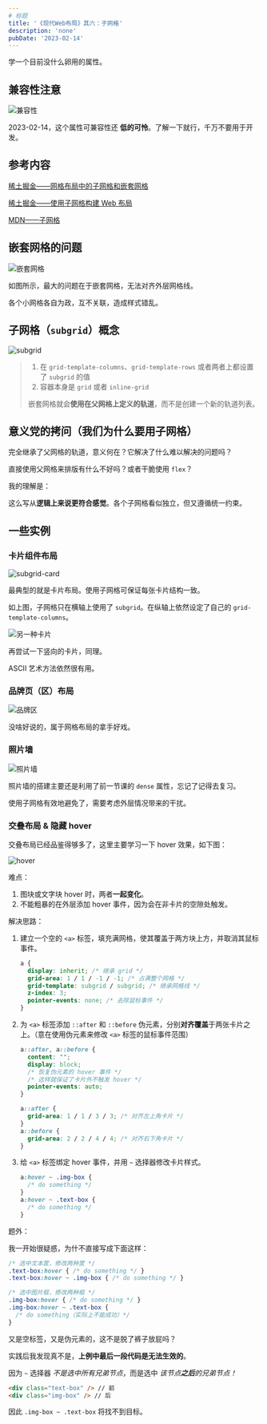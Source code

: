 ```yaml
---
# 标题
title: '《现代Web布局》其六：子网格'
description: 'none'
pubDate: '2023-02-14'
---
```


学一个目前没什么卵用的属性。

<!-- more -->

## 兼容性注意

![兼容性](https://s2.loli.net/2023/02/14/21IoryRntdJjPTE.png)

2023-02-14，这个属性可兼容性还 **低的可怜**。了解一下就行，千万不要用于开发。

## 参考内容

[稀土掘金——网格布局中的子网格和嵌套网格](https://juejin.cn/book/7161370789680250917/section/7160657953932967967)

[稀土掘金——使用子网格构建 Web 布局](https://juejin.cn/book/7161370789680250917/section/1908407916041614)

[MDN——子网格](https://developer.mozilla.org/en-US/docs/Web/CSS/CSS_Grid_Layout/Subgrid)

## 嵌套网格的问题

![嵌套网格](https://s2.loli.net/2023/02/14/JOCav6XcBYjH39n.png)

如图所示，最大的问题在于嵌套网格，无法对齐外层网格线。

各个小网格各自为政，互不关联，造成样式错乱。

## 子网格（`subgrid`）概念

![subgrid](https://s2.loli.net/2023/02/14/OkRpD3aCsTALg8d.png)

> 1. 在 `grid-template-columns`、`grid-template-rows` 或者两者上都设置了 `subgrid` 的值
> 2. 容器本身是 `grid` 或者 `inline-grid`
>
> 嵌套网格就会**使用在父网格上定义的轨道**，而不是创建一个新的轨道列表。

## 意义党的拷问（我们为什么要用子网格）

完全继承了父网格的轨道，意义何在？它解决了什么难以解决的问题吗？

直接使用父网格来排版有什么不好吗？或者干脆使用 `flex`？

我的理解是：

这么写从**逻辑上来说更符合感觉**。各个子网格看似独立，但又遵循统一约束。

## 一些实例

### 卡片组件布局

![subgrid-card](https://s2.loli.net/2023/02/14/2PeKMqwB879CbRJ.jpg)

最典型的就是卡片布局。使用子网格可保证每张卡片结构一致。

如上图，子网格只在横轴上使用了 `subgrid`。在纵轴上依然设定了自己的 `grid-template-columns`。

![另一种卡片](https://s2.loli.net/2023/02/14/1uGpMyFtfV72IqR.jpg)

再尝试一下竖向的卡片，同理。

ASCII 艺术方法依然很有用。

### 品牌页（区）布局

![品牌区](https://s2.loli.net/2023/02/15/UGcFd5EJA38xmrp.png)

没啥好说的，属于网格布局的拿手好戏。

### 照片墙

![照片墙](https://s2.loli.net/2023/02/15/AKVhi36EScXBHsq.png)

照片墙的搭建主要还是利用了前一节课的 `dense` 属性，忘记了记得去复习。

使用子网格有效地避免了，需要考虑外层情况带来的干扰。

### 交叠布局 & 隐藏 hover

交叠布局已经品鉴得够多了，这里主要学习一下 hover 效果，如下图：

![hover](https://s2.loli.net/2023/02/16/ISboEr4kXlgVUHC.gif)

难点：

1. 图块或文字块 hover 时，两者**一起变化**。
2. 不能粗暴的在外层添加 hover 事件，因为会在非卡片的空隙处触发。

解决思路：

1. 建立一个空的 `<a>` 标签，填充满网格，使其覆盖于两方块上方，并取消其鼠标事件。

    ```css
    a {
      display: inherit; /* 继承 grid */
      grid-area: 1 / 1 / -1 / -1; /* 占满整个网格 */
      grid-template: subgrid / subgrid; /* 继承网格线 */
      z-index: 3;
      pointer-events: none; /* 去除鼠标事件 */
    }
    ```

2. 为 `<a>` 标签添加 `::after` 和 `::before` 伪元素，分别**对齐覆盖**于两张卡片之上。（意在使用伪元素来修改 `<a>` 标签的鼠标事件范围）

    ```css
    a::after, a::before {
      content: "";
      display: block;
      /* 恢复伪元素的 hover 事件 */
      /* 这样就保证了卡片外不触发 hover */
      pointer-events: auto;
    }

    a::after {
      grid-area: 1 / 1 / 3 / 3; /* 对齐左上角卡片 */
    }
    a::before {
      grid-area: 2 / 2 / 4 / 4; /* 对齐右下角卡片 */
    }
    ```

3. 给 `<a>` 标签绑定 hover 事件，并用 `~` 选择器修改卡片样式。

    ```css
    a:hover ~ .img-box {
      /* do something */
    }
    a:hover ~ .text-box {
      /* do something */
    }
    ```

题外：

  我一开始很疑惑，为什不直接写成下面这样：

  ```css
  /* 选中文本筐，修改两种筐 */
  .text-box:hover { /* do something */ }
  .text-box:hover ~ .img-box { /* do something */ }

  /* 选中图片框，修改两种框 */
  .img-box:hover { /* do something */ }
  .img-box:hover ~ .text-box {
    /* do something（实际上不能成功）*/
  }
  ```

  又是空标签，又是伪元素的，这不是脱了裤子放屁吗？

  实践后我发现真不是，**上例中最后一段代码是无法生效的**。

  因为 `~` 选择器 *不是选中所有兄弟节点*，而是选中 *该节点**之后**的兄弟节点！*

  ```html
  <div class="text-box" /> // 前
  <div class="img-box" /> // 后
  ```

  因此 `.img-box ~ .text-box` 将找不到目标。

